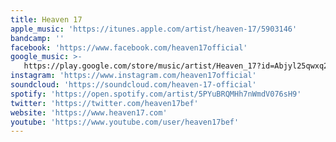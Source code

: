 ```yaml
---
title: Heaven 17
apple_music: 'https://itunes.apple.com/artist/heaven-17/5903146'
bandcamp: ''
facebook: 'https://www.facebook.com/heaven17official'
google_music: >-
   https://play.google.com/store/music/artist/Heaven_17?id=Abjyl25qwxq2rcctw3pqj5mhkkq
instagram: 'https://www.instagram.com/heaven17official'
soundcloud: 'https://soundcloud.com/heaven-17-official'
spotify: 'https://open.spotify.com/artist/5PYuBRQMHh7nWmdV076sH9'
twitter: 'https://twitter.com/heaven17bef'
website: 'https://www.heaven17.com'
youtube: 'https://www.youtube.com/user/heaven17bef'
---
```

